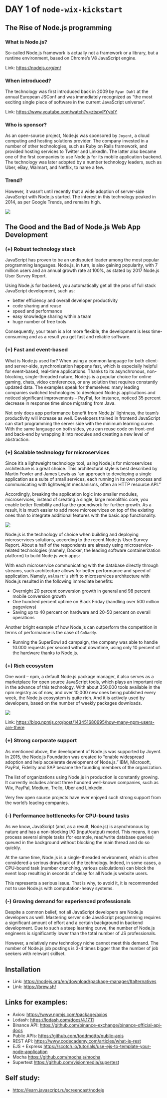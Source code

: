 # DAY 1 of `node-wix-kickstart` 

## The Rise of Node.js programming

### What is Node.js? 

So-called Node.js framework is actually not a framework or a library, but a runtime environment, based on Chrome’s V8 JavaScript engine.

Link: https://nodejs.org/en/

### When introduced?

The technology was first introduced back in 2009 by `Ryan Dahl` at the annual European JSConf and was immediately recognized as “the most exciting single piece of software in the current JavaScript universe”. 

Link: https://www.youtube.com/watch?v=ztspvPYybIY

### Who is sponsor?

As an open-source project, Node.js was sponsored by `Joyent`, a cloud computing and hosting solutions provider. The company invested in a number of other technologies, such as Ruby on Rails framework, and provided hosting services to Twitter and LinkedIn. The latter also became one of the first companies to use Node.js for its mobile application backend. The technology was later adopted by a number technology leaders, such as Uber, eBay, Walmart, and Netflix, to name a few.

### Trend?

However, it wasn’t until recently that a wide adoption of server-side JavaScript with Node.js started. The interest in this technology peaked in 2014, as per Google Trends, and remains high.

![](../static/node-interest.png)


## The Good and the Bad of Node.js Web App Development

### (+) Robust technology stack

JavaScript has proven to be an undisputed leader among the most popular programming languages. Node.js, in turn, is also gaining popularity, with 7 million users and an annual growth rate at 100%, as stated by 2017 Node.js User Survey Report.

Using Node.js for backend, you automatically get all the pros of full stack JavaScript development, such as:

 - better efficiency and overall developer productivity
 - code sharing and reuse
 - speed and performance
 - easy knowledge sharing within a team
 - huge number of free tools
 
Consequently, your team is a lot more flexible, the development is less time-consuming and as a result you get fast and reliable software.

### (+) Fast and event-based

What is Node.js used for? When using a common language for both client- and server-side, synchronization happens fast, which is especially helpful for event-based, real-time applications. Thanks to its asynchronous, non-blocking, single-threaded nature, Node.js is a popular choice for online gaming, chats, video conferences, or any solution that requires constantly updated data. The examples speak for themselves: many leading companies switched technologies to developed Node.js applications and noticed significant improvements – PayPal, for instance, noticed 35 percent decrease in response time since migrating from Java.

Not only does app performance benefit from Node.js’ lightness, the team’s productivity will increase as well. Developers trained in frontend JavaScript can start programming the server side with the minimum learning curve. With the same language on both sides, you can reuse code on front-end and back-end by wrapping it into modules and creating a new level of abstraction.

### (+) Scalable technology for microservices

Since it’s a lightweight technology tool, using Node.js for microservices architecture is a great choice. This architectural style is best described by Martin Fowler and James Lewis as “an approach to developing a single application as a suite of small services, each running in its own process and communicating with lightweight mechanisms, often an HTTP resource API.”

Accordingly, breaking the application logic into smaller modules, microservices, instead of creating a single, large monolithic core, you enable better flexibility and lay the groundwork for further growth. As a result, it is much easier to add more microservices on top of the existing ones than to integrate additional features with the basic app functionality.

![](../static/microservices-architecture.png)

Node.js is the technology of choice when building and deploying microservices solutions, according to the recent Node.js User Survey Report. About a half of the respondents are already using microservice-related technologies (namely, Docker, the leading software containerization platform) to build Node.js web apps:

With each microservice communicating with the database directly through streams, such architecture allows for better performance and speed of application. 
Namely, `Walmart’s` shift to microservices architecture with Node.js resulted in the following immediate benefits:

 - Overnight 20 percent conversion growth in general and 98 percent mobile conversion growth
 - One hundred percent uptime on Black Friday (handling over 500 million pageviews)
 - Saving up to 40 percent on hardware and 20-50 percent on overall operations

Another bright example of how Node.js can outperform the competition in terms of performance is the case of `GoDaddy`. 

 - Running the SuperBowl ad campaign, the company was able to handle 10.000 requests per second without downtime, using only 10 percent of the hardware thanks to Node.js.

### (+) Rich ecosystem

One word – npm, a default Node.js package manager, it also serves as a marketplace for open source JavaScript tools, which plays an important role in the advance of this technology. With about 350,000 tools available in the npm registry as of now, and over 10,000 new ones being published every week, the Node.js ecosystem is quite rich. And it is actively used by developers, based on the number of weekly packages downloads.

![](../static/npm-downloads.png)

Link: https://blog.npmjs.org/post/143451680695/how-many-npm-users-are-there

### (+) Strong corporate support

As mentioned above, the development of Node.js was supported by Joyent. In 2015, the Node.js Foundation was created to “enable widespread adoption and help accelerate development of Node.js.” IBM, Microsoft, PayPal, Fidelity and SAP became the founding members of the organization.

The list of organizations using Node.js in production is constantly growing. It currently includes almost three hundred well-known companies, such as Wix, PayPal, Medium, Trello, Uber and Linkedin.

Very few open source projects have ever enjoyed such strong support from the world’s leading companies.

### (-) Performance bottlenecks for CPU-bound tasks

As we know, JavaScript (and, as a result, Node.js) is asynchronous by nature and has a non-blocking I/O (input/output) model. This means, it can process several simple tasks (for example, read/write database queries) queued in the background without blocking the main thread and do so quickly.

At the same time, Node.js is a single-threaded environment, which is often considered a serious drawback of the technology. Indeed, in some cases, a CPU-bound task (number crunching, various calculations) can block the event loop resulting in seconds of delay for all Node.js website users.

This represents a serious issue. That is why, to avoid it, it is recommended not to use Node.js with computation-heavy systems.

### (-) Growing demand for experienced professionals

Despite a common belief, not all JavaScript developers are Node.js developers as well. Mastering server side JavaScript programming requires a significant amount of effort and a certain background in backend development. Due to such a steep learning curve, the number of Node.js engineers is significantly lower than the total number of JS professionals.

However, a relatively new technology niche cannot meet this demand. The number of Node.js job postings is 3-4 times bigger than the number of job seekers with relevant skillset.


## Installation 

 - Link: https://nodejs.org/en/download/package-manager/#alternatives
 - Link: https://brew.sh/


## Links for examples:

 - Axios: https://www.npmjs.com/package/axios
 - Lodash: https://lodash.com/docs/4.17.11
 - Binance API: https://github.com/binance-exchange/binance-official-api-docs
 - Public APIs: https://github.com/toddmotto/public-apis
 - REST API: https://www.codecademy.com/articles/what-is-rest
 - EJS + Express https://scotch.io/tutorials/use-ejs-to-template-your-node-application
 - Mocha https://github.com/mochajs/mocha
 - Supertest https://github.com/visionmedia/supertest
 

## Self study:

 - https://learn.javascript.ru/screencast/nodejs
